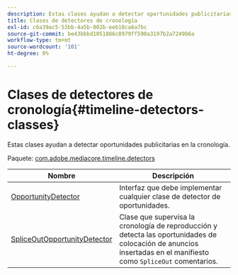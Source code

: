```yaml
---
description: Estas clases ayudan a detectar oportunidades publicitarias en la cronología.
title: Clases de detectores de cronología
exl-id: c6a39ac5-53bb-4a5b-802b-eeb18ca6a7bc
source-git-commit: be43bbbd1051886c8979ff590a3197b2a7249b6a
workflow-type: tm+mt
source-wordcount: '101'
ht-degree: 0%

---
```


# Clases de detectores de cronología{#timeline-detectors-classes}

Estas clases ayudan a detectar oportunidades publicitarias en la cronología.

Paquete: [com.adobe.mediacore.timeline.detectors](https://help.adobe.com/en_US/primetime/api/psdk/asdoc-dhls_1.4/com/adobe/mediacore/timeline/detectors/package-detail.html)

| Nombre | Descripción |
|---|---|
| [OpportunityDetector](https://help.adobe.com/en_US/primetime/api/psdk/asdoc-dhls_1.4/com/adobe/mediacore/timeline/detectors/OpportunityDetector.html) | Interfaz que debe implementar cualquier clase de detector de oportunidades. |
| [SpliceOutOpportunityDetector](https://help.adobe.com/en_US/primetime/api/psdk/asdoc-dhls_1.4/com/adobe/mediacore/timeline/detectors/SpliceOutOpportunityDetector.html) | Clase que supervisa la cronología de reproducción y detecta las oportunidades de colocación de anuncios insertadas en el manifiesto como `SpliceOut` comentarios. |
